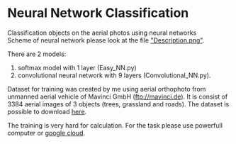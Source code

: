 # Neural Network Classification
Classification objects on the aerial photos using neural networks  
Scheme of neural network please look at the file ["Description.png"](https://github.com/trojanskehesten/neural-network-classification/blob/master/Description.png).  
  
There are 2 models:  
  1. softmax model with 1 layer (Easy_NN.py)  
  2. convolutional neural network with 9 layers (Convolutional_NN.py).  
  
Dataset for training was created by me using aerial orthophoto from unmanned aerial vehicle of Mavinci GmbH (ftp://mavinci.de). It is consist of 3384 aerial images of 3 objects (trees, grassland and roads).
The dataset is possible to download [here](https://yadi.sk/d/7Q5tMVM83YwSw7).  
  
The training is very hard for calculation. For the task please use powerfull computer or [google cloud](https://cloud.google.com/).
